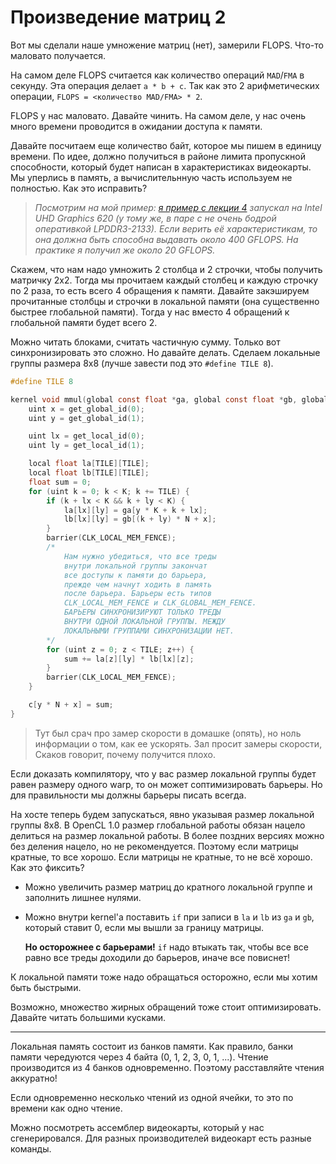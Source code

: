 # Произведение матриц 2

Вот мы сделали наше умножение матриц (нет), замерили FLOPS. Что-то маловато получается. 


На самом деле FLOPS считается как количество операций `MAD`/`FMA` в секунду. Эта операция делает `a * b + c`. Так как это 2 арифметических операции, `FLOPS = <количество MAD/FMA> * 2`.

FLOPS у нас маловато. Давайте чинить. На самом деле, у нас очень много времени проводится в ожидании доступа к памяти.

Давайте посчитаем еще количество байт, которое мы пишем в единицу времени. По идее, должно получиться в районе лимита пропускной способности, который будет написан в характеристиках видеокарты. Мы уперлись в память, а вычислительнную часть используем не полностью. Как это исправить?

> *Посмотрим на мой пример: [я пример с лекции 4](../examples/4) запускал на Intel UHD Graphics 620 (у тому же, в паре с не очень бодрой оперативкой LPDDR3-2133). Если верить её характеристикам, то она должна быть способна выдавать около 400 GFLOPS. На практике я получил же около 20 GFLOPS.*

Скажем, что нам надо умножить 2 столбца и 2 строчки, чтобы получить матричку 2x2. Тогда мы прочитаем каждый столбец и каждую строчку по 2 раза, то есть всего 4 обращения к памяти. Давайте закэшируем прочитанные столбцы и строчки в локальной памяти (она существенно быстрее глобальной памяти). Тогда у нас вместо 4 обращений к глобальной памяти будет всего 2.

Можно читать блоками, считать частичную сумму. Только вот синхронизировать это сложно. Но давайте делать. Сделаем локальные группы размера 8x8 (лучше завести под это `#define TILE 8`).


```c
#define TILE 8

kernel void mmul(global const float *ga, global const float *gb, global float *c, const uint N, const uint K, const uint M) {
    uint x = get_global_id(0); 
    uint y = get_global_id(1);

    uint lx = get_local_id(0);
    uint ly = get_local_id(1);

    local float la[TILE][TILE];
    local float lb[TILE][TILE];
    float sum = 0;
    for (uint k = 0; k < K; k += TILE) {
        if (k + lx < K && k + ly < K) {
            la[lx][ly] = ga[y * K + k + lx];
            lb[lx][ly] = gb[(k + ly) * N + x];
        }
        barrier(CLK_LOCAL_MEM_FENCE); 
        /*  
            Нам нужно убедиться, что все треды
            внутри локальной группы закончат
            все доступы к памяти до барьера,
            прежде чем начнут ходить в память
            после барьера. Барьеры есть типов
            CLK_LOCAL_MEM_FENCE и CLK_GLOBAL_MEM_FENCE.
            БАРЬЕРЫ СИНХРОНИЗИРУЮТ ТОЛЬКО ТРЕДЫ
            ВНУТРИ ОДНОЙ ЛОКАЛЬНОЙ ГРУППЫ. МЕЖДУ
            ЛОКАЛЬНЫМИ ГРУППАМИ СИНХРОНИЗАЦИИ НЕТ.
        */ 
        for (uint z = 0; z < TILE; z++) {
            sum += la[z][ly] * lb[lx][z];
        }
        barrier(CLK_LOCAL_MEM_FENCE);
    }

    c[y * N + x] = sum;
}
```

> Тут был срач про замер скорости в домашке (опять), но ноль информации о том, как ее ускорять. Зал просит замеры скорости, Скаков говорит, почему получится плохо.

Если доказать компилятору, что у вас размер локальной группы будет равен размеру одного warp, то он может соптимизировать барьеры. Но для правильности мы должны барьеры писать всегда.

На хосте теперь будем запускаться, явно указывая размер локальной группы 8x8. В OpenCL 1.0 размер глобальной работы обязан нацело делиться на размер локальной работы. В более поздних версиях можно без деления нацело, но не рекомендуется. Поэтому если матрицы кратные, то все хорошо. Если матрицы не кратные, то не всё хорошо. Как это фиксить?
*   Можно увеличить размер матриц до кратного локальной группе и заполнить лишнее нулями.
*   Можно внутри kernel'а поставить `if` при записи в `la` и `lb` из `ga` и `gb`, который ставит 0, если мы вышли за границу матрицы.

    **Но осторожнее с барьерами!** `if` надо втыкать так, чтобы все все равно все треды доходили до барьеров, иначе все повиснет!

К локальной памяти тоже надо обращаться осторожно, если мы хотим быть быстрыми.

Возможно, множество жирных обращений тоже стоит оптимизировать. Давайте читать большими кусками. 

---

Локальная память состоит из банков памяти. Как правило, банки памяти чередуются через 4 байта (0, 1, 2, 3, 0, 1, ...). Чтение производится из 4 банков одновременно. Поэтому расставляйте чтения аккуратно!

Если одновременно несколько чтений из одной ячейки, то это по времени как одно чтение.

Можно посмотреть ассемблер видеокарты, который у нас сгенерировался. Для разных производителей видеокарт есть разные команды.